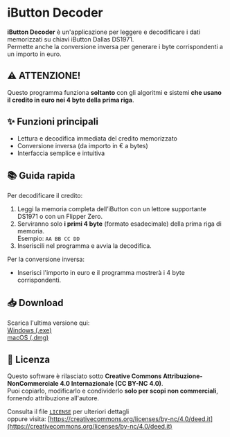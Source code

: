 # iButton Decoder

**iButton Decoder** è un'applicazione per leggere e decodificare i dati memorizzati su chiavi iButton Dallas DS1971.  
Permette anche la conversione inversa per generare i byte corrispondenti a un importo in euro.

## ⚠️ ATTENZIONE!
Questo programma funziona **soltanto** con gli algoritmi e sistemi **che usano il credito in euro nei 4 byte della prima riga**.

## ✨ Funzioni principali
- Lettura e decodifica immediata del credito memorizzato
- Conversione inversa (da importo in € a bytes)
- Interfaccia semplice e intuitiva

## 📚 Guida rapida
Per decodificare il credito:
1. Leggi la memoria completa dell’iButton con un lettore supportante DS1971 o con un Flipper Zero.
2. Serviranno solo **i primi 4 byte** (formato esadecimale) della prima riga di memoria.  
   Esempio: `AA BB CC DD`
3. Inseriscili nel programma e avvia la decodifica.

Per la conversione inversa:
- Inserisci l'importo in euro e il programma mostrerà i 4 byte corrispondenti.

## 📥 Download
Scarica l'ultima versione qui:  
[ Windows (.exe)](https://github.com/Emagamer911/ibutton_decoder/releases/tag/Windows)  
[ macOS (.dmg)](https://github.com/Emagamer911/ibutton_decoder/releases/tag/macOS)

## 📄 Licenza
Questo software è rilasciato sotto **Creative Commons Attribuzione-NonCommerciale 4.0 Internazionale (CC BY-NC 4.0)**.  
Puoi copiarlo, modificarlo e condividerlo **solo per scopi non commerciali**, fornendo attribuzione all'autore.  

Consulta il file [`LICENSE`](LICENSE) per ulteriori dettagli  
oppure visita: [https://creativecommons.org/licenses/by-nc/4.0/deed.it](https://creativecommons.org/licenses/by-nc/4.0/deed.it)

